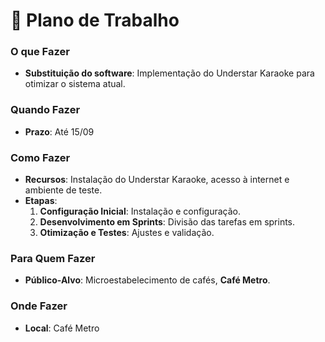 # 📅 Plano de Trabalho

### O que Fazer
- **Substituição do software**: Implementação do Understar Karaoke para otimizar o sistema atual.

### Quando Fazer
- **Prazo**: Até 15/09

### Como Fazer
- **Recursos**: Instalação do Understar Karaoke, acesso à internet e ambiente de teste.
- **Etapas**:
  1. **Configuração Inicial**: Instalação e configuração.
  2. **Desenvolvimento em Sprints**: Divisão das tarefas em sprints.
  3. **Otimização e Testes**: Ajustes e validação.

### Para Quem Fazer
- **Público-Alvo**: Microestabelecimento de cafés, **Café Metro**.

### Onde Fazer
- **Local**: Café Metro
